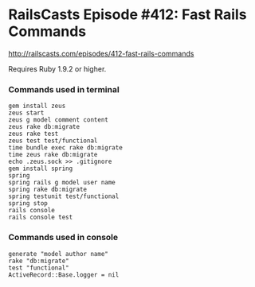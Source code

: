 # RailsCasts Episode #412: Fast Rails Commands

http://railscasts.com/episodes/412-fast-rails-commands

Requires Ruby 1.9.2 or higher.


### Commands used in terminal

```
gem install zeus
zeus start
zeus g model comment content
zeus rake db:migrate
zeus rake test
zeus test test/functional
time bundle exec rake db:migrate
time zeus rake db:migrate
echo .zeus.sock >> .gitignore
gem install spring
spring
spring rails g model user name
spring rake db:migrate
spring testunit test/functional
spring stop
rails console
rails console test
```

### Commands used in console

```
generate "model author name"
rake "db:migrate"
test "functional"
ActiveRecord::Base.logger = nil
```
